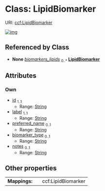
# Class: LipidBiomarker




URI: [ccf:LipidBiomarker](http://purl.org/ccf/LipidBiomarker)


[![img](https://yuml.me/diagram/nofunky;dir:TB/class/[AsctbRecord]++-%20biomarkers_lipids%200..*>[LipidBiomarker&#124;id:string;label:string;preferred_name:string%20%3F;biomarker_type:string%20%3F;notes:string%20%3F],[AsctbRecord])](https://yuml.me/diagram/nofunky;dir:TB/class/[AsctbRecord]++-%20biomarkers_lipids%200..*>[LipidBiomarker&#124;id:string;label:string;preferred_name:string%20%3F;biomarker_type:string%20%3F;notes:string%20%3F],[AsctbRecord])

## Referenced by Class

 *  **None** *[biomarkers_lipids](biomarkers_lipids.md)*  <sub>0..\*</sub>  **[LipidBiomarker](LipidBiomarker.md)**

## Attributes


### Own

 * [id](id.md)  <sub>1..1</sub>
     * Range: [String](types/String.md)
 * [label](label.md)  <sub>1..1</sub>
     * Range: [String](types/String.md)
 * [preferred_name](preferred_name.md)  <sub>0..1</sub>
     * Range: [String](types/String.md)
 * [biomarker_type](biomarker_type.md)  <sub>0..1</sub>
     * Range: [String](types/String.md)
 * [notes](notes.md)  <sub>0..1</sub>
     * Range: [String](types/String.md)

## Other properties

|  |  |  |
| --- | --- | --- |
| **Mappings:** | | ccf:LipidBiomarker |

